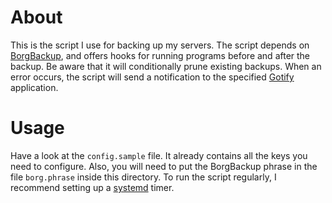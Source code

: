 # About

This is the script I use for backing up my servers.
The script depends on [BorgBackup](https://www.borgbackup.org/), and offers hooks for running programs before and after the backup.
Be aware that it will conditionally prune existing backups.
When an error occurs, the script will send a notification to the specified [Gotify](https://gotify.net/) application.

# Usage

Have a look at the `config.sample` file.
It already contains all the keys you need to configure.
Also, you will need to put the BorgBackup phrase in the file `borg.phrase` inside this directory.
To run the script regularly, I recommend setting up a [systemd](https://freedesktop.org/wiki/Software/systemd/) timer.
